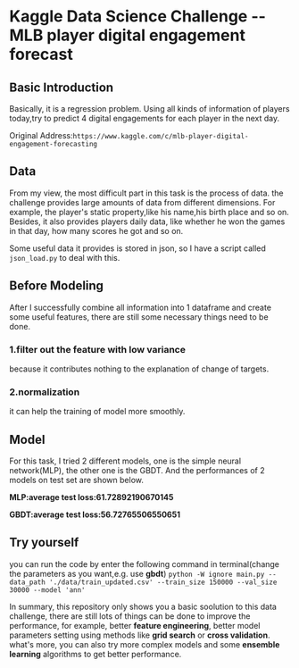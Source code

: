 # Kaggle Data Science Challenge -- MLB player digital engagement forecast

## Basic Introduction
Basically, it is a regression problem. Using all kinds of information of players today,try to predict 4 digital engagements for each player in the next day.

Original Address:`https://www.kaggle.com/c/mlb-player-digital-engagement-forecasting`

## Data
From my view, the most difficult part in this task is the process of data. the challenge provides large amounts of data from different dimensions. For example, the player's static property,like his name,his birth place and so on. Besides, it also provides players daily data, like whether he won the games in that day, how many scores he got and so on. 

Some useful data it provides is stored in json, so I have a script called `json_load.py` to deal with this.


## Before Modeling
After I successfully combine all information into 1 dataframe and create some useful features, there are still some necessary things need to be done.
### 1.filter out the feature with low variance
because it contributes nothing to the explanation of change of targets.
### 2.normalization
it can help the training of model more smoothly.

## Model
For this task, I tried 2 different models, one is the simple neural network(MLP), the other one is the GBDT. And the performances of 2 models on test set are shown below.

**MLP:average test loss:61.72892190670145**

**GBDT:average test loss:56.72765506550651**

## Try yourself
you can run the code by enter the following command in terminal(change the parameters as you want,e.g. use **gbdt**)
`python -W ignore main.py --data_path './data/train_updated.csv' --train_size 150000 --val_size 30000 --model 'ann'`

In summary, this repository only shows you a basic soolution to this data challenge, there are still lots of things can be done to improve the performance, for example, better **feature engineering**, better model parameters setting using methods like **grid search** or **cross validation**. what's more, you can also try more complex models and some **ensemble learning** algorithms to get better performance.



